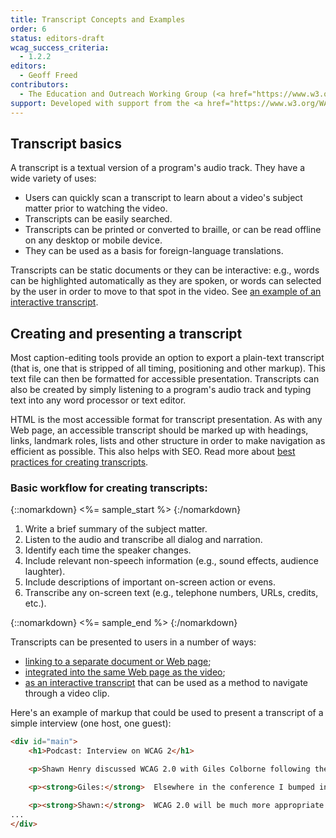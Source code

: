 ```yaml
---
title: Transcript Concepts and Examples
order: 6
status: editors-draft
wcag_success_criteria:
  - 1.2.2
editors:
  - Geoff Freed
contributors:
  - The Education and Outreach Working Group (<a href="https://www.w3.org/WAI/EO/">EOWG</a>)
support: Developed with support from the <a href="https://www.w3.org/WAI/@@/">@@ project</a>
---
```


## Transcript basics

A transcript is a textual version of a program's audio track. They have
a wide variety of uses:

-   Users can quickly scan a transcript to learn about a video's subject
    matter prior to watching the video.
-   Transcripts can be easily searched.
-   Transcripts can be printed or converted to braille, or can be read
    offline on any desktop or mobile device.
-   They can be used as a basis for foreign-language translations.

Transcripts can be static documents or they can be interactive: e.g.,
words can be highlighted automatically as they are spoken, or words can
selected by the user in order to move to that spot in the video. See [an
example of an interactive
transcript](https://www.w3.org/WAI/perspectives/keyboard.html).

## Creating and presenting a transcript

Most caption-editing tools provide an option to export a plain-text
transcript (that is, one that is stripped of all timing, positioning and
other markup). This text file can then be formatted for accessible
presentation. Transcripts can also be created by simply listening to a
program's audio track and typing text into any word processor or text
editor.

HTML is the most accessible format for transcript presentation. As with
any Web page, an accessible transcript should be marked up with
headings, links, landmark roles, lists and other structure in order to
make navigation as efficient as possible. This also helps with SEO. Read
more about [best practices for creating
transcripts](http://www.uiaccess.com/transcripts/transcripts_on_the_web.html#best).

### Basic workflow for creating transcripts:

{::nomarkdown}
<%= sample_start %>
{:/nomarkdown}

1.  Write a brief summary of the subject matter.
2.  Listen to the audio and transcribe all dialog and narration.
3.  Identify each time the speaker changes.
4.  Include relevant non-speech information (e.g., sound effects,
    audience laughter).
5.  Include descriptions of important on-screen action or evens.
6.  Transcribe any on-screen text (e.g., telephone numbers, URLs,
    credits, etc.).

{::nomarkdown}
<%= sample_end %>
{:/nomarkdown}


Transcripts can be presented to users in a number of ways:

-   [linking to a separate document or Web
    page](https://www.w3.org/WAI/highlights/200606wcag2interview.html);
-   [integrated into the same Web page as the
    video](https://www.commoncraft.com/video/rss);
-   [as an interactive
    transcript](http://www.nytimes.com/interactive/2012/01/24/us/politics/state-of-the-union-2012-video-transcript.html#)
    that can be used as a method to navigate through a video clip.

Here's an example of markup that could be used to present a transcript
of a simple interview (one host, one guest):


~~~html
<div id="main">
    <h1>Podcast: Interview on WCAG 2</h1>

    <p>Shawn Henry discussed WCAG 2.0 with Giles Colborne following the UPA conference in June, 2006.</p>

    <p><strong>Giles:</strong>  Elsewhere in the conference I bumped into Shawn Henry of the World Wide Web Consortium, the guiding body of the Web. I called her after the conference to ask about the new guidelines from the Web Accessibility Initiative, or WAI, known as WCAG 2.0. I began by asking her why we needed an update when most people haven't yet got to grips with the current guidelines.</p>

    <p><strong>Shawn:</strong>  WCAG 2.0 will be much more appropriate for current and future Web development.  WCAG 1.0 was finalized in May of 1999 and it focused on HTML. Obviously a lot has changed since then. WCAG 2.0 is focused on applying more broadly to different technologies and is updated for the state of Web technology currently, as well as designed so that it can apply more relevantly as technology develops in the future.</p>
...
</div>
~~~
